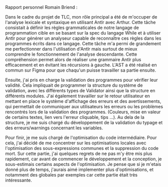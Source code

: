 Rapport personnel Romain Briend :

Dans le cadre du projet de TLC, mon rôle principal a été de m'occuper de l'analyse lexicale et syntaxique en utilisant Antlr avec Arthur. Cette tâche consistait à définir les règles grammaticales de notre langage de programmation cible en se basant sur la spec du langage While et à utiliser Antlr pour générer un analyseur capable de reconnaître ces règles dans les programmes écrits dans ce langage. Cette tâche m'a permi de grandement me perfectionner dans l'utilisation d'Antlr mais surtout de mieux comprendre le fonctionnement de l'analyse descendante. Cette compréhension permet alors de réaliser une grammaire Antlr plus efficacement et en évitant les récursions à gauche. L'AST a été réalisé en commun sur Figma pour que chaqu'un puisse travailler sa partie ensuite.

Ensuite, j'ai pris en charge la validation des programmes pour vérifier leur validité. Cela impliquait de programmer la structure du système de validation, avec les différents types de Validator ainsi que la structure en différents modules. J'ai également travailler sur le retour utilisateur en mettant en place le système d'affichage des erreurs et des avertissements, qui permettait de communiquer aux utilisateurs les erreurs ou les problèmes rencontrés lors de la validation des programmes. (Couleurs, mise en valeur de certains textes, lien vers l'erreur cliquable, tips ...). Au dela de la structure, je me suis chargé du développement de la validation du typage et des erreurs/warnings concernant les variables.

Pour finir, je me suis chargé de l'optimisation du code intermédiaire. Pour cela, j'ai décidé de me concentrer sur les optimisations locales avec l'optimisation des sous-expressions communes et la suppression du code mort. Sur cette partie, j'ai quelques regrets de ne pas m'y être mis plus rapidement, car avant de commencer le développement et la conception, je sous-estimais certains aspects de l'optimisation. Je pense que si je m'etais donné plus de temps, j'aurais aimé implementer plus d'optimisations, et notamment des globales par exemples car cette partie était très intéressante.

